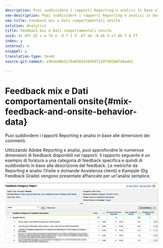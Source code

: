 ```yaml
---
description: Puoi suddividere i rapporti Reporting e analisi in base alle dimensioni dei commenti.
seo-description: Puoi suddividere i rapporti Reporting e analisi in base alle dimensioni dei commenti.
seo-title: Feedback mix e Dati comportamentali onsite
solution: Analytics
title: Feedback mix e Dati comportamentali onsite
uuid: 41 dfc 92 c-e 74 e -4 f 1 d -87 eb -8 eb 9 cf 86 f 8 ff
index: y
internal: n
snippet: y
translation-type: tm+mt
source-git-commit: e96de98b3176a05654fdf697210f992b0fd4adb1

---
```



# Feedback mix e Dati comportamentali onsite{#mix-feedback-and-onsite-behavior-data}

Puoi suddividere i rapporti Reporting e analisi in base alle dimensioni dei commenti.

Utilizzando Adobe Reporting e analisi, puoi approfondire le numerose dimensioni di feedback disponibili nei rapporti. Il rapporto seguente è un esempio di foratura a una categoria di feedback specifica e quindi di suddividerlo in base alla descrizione del feedback. Le metriche da Reporting e analisi (Visite e domande Assistenza clienti) e Kampyle (Dg Feedback Grade) vengono presentate affiancate per un'analisi semplice.

![](assets/feedback_category_report.png)

